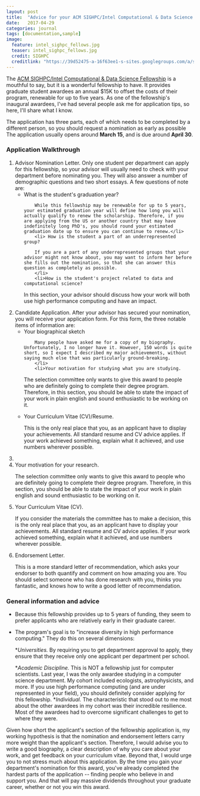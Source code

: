 ```yaml
---
layout: post
title:  "Advice for your ACM SIGHPC/Intel Computational & Data Science Fellowship application"
date:   2017-04-29
categories: journal
tags: [documentation,sample]
image:
  feature: intel_sighpc_fellows.jpg
  teaser: intel_sighpc_fellows.jpg
  credit: SIGHPC 
  creditlink: "https://39d52475-a-16f63ee1-s-sites.googlegroups.com/a/sighpc.org/sighpc/fellowships/2016/intel_sighpc_fellows.jpg"
---
```


<p class="intro"><span class="dropcap">T</span>he <a href="http://www.sighpc.org/fellowships">ACM SIGHPC/Intel Computational & Data Science Fellowship</a> is a mouthful to say, but it is a wonderful fellowship to have.  It provides graduate student awardees an annual $15K to offset the costs of their program, renewable for up to five years. As one of the fellowship's inaugural awardees, I've had several people ask me for application tips, so here, I'll share what I know.</p>

The application has three parts, each of which needs to be completed by a different person, so you should request a nomination as early as possible The application usually opens around <b>March 15</b>, and is due around <b>April 30</b>.  

### Application Walkthrough 

<ol>
<li>Advisor Nomination Letter. Only one student per department can apply for this fellowship, so your advisor will usually need to check with your department before nominating you. They will also answer a number of demographic questions and two short essays. A few questions of note are:
	    <ul>
		<li>What is the student's graduation year?

		While this fellowship may be renewable for up to 5 years, your estimated graduation year will define how long you will actually qualify to renew the scholarship. Therefore, if you are applying from the US or another country that may have indefinitely long PhD's, you should round your estimated graduation date up to ensure you can continue to renew.</li>
		<li> How is the student a part of an underrepresented group? 

		If you are a part of any underrepresented groups that your advisor might not know about, you may want to inform her before she fills out the nomination, so that she can answer this question as completely as possible. 
		</li>
		<li>How is the student's project related to data and computational science? 

In this section, your advisor should discuss how your work will both use high performance computing and have an impact. 
		</li>
	    </ul>
</li> 

<li> Candidate Application. After your advisor has secured your nomination, you will receive your application form. For this form, the three notable items of information are: 
      <ul>
		<li> Your biographical sketch

		Many people have asked me for a copy of my biography. Unfortunately, I no longer have it. However, 150 words is quite short, so I expect I described my major achievements, without saying much else that was particularly ground-breaking.
		</li>
		<li>Your motivation for studying what you are studying.

The selection committee only wants to give this award to people who are definitely going to complete their degree program. Therefore, in this section, you should be able to state the impact of your work in plain english and sound enthusiastic to be working on it. 
		</li>
		<li> Your Curriculum Vitae (CV)/Resume.   

This is the only real place that you, as an applicant have to display your achievements. All standard resume and CV advice applies. If your work achieved something, explain what it achieved, and use numbers wherever possible. 
		</li>
      </ul>
</li>
<li>
	<li>Your motivation for your research.

The selection committee only wants to give this award to people who are definitely going to complete their degree program. Therefore, in this section, you should be able to state the impact of your work in plain english and sound enthusiastic to be working on it. 
	</li>
	<li>Your Curriculum Vitae (CV).

If you consider the materials the committee has to make a decision, this is the only real place that you, as an applicant have to display your achievements. All standard resume and CV advice applies. If your work achieved something, explain what it achieved, and use numbers wherever possible. 
	</li>
	<li>Endorsement Letter. 

This is a more standard letter of recommendation, which asks your endorser to both quantify and comment on how amazing you are. You should select someone who has done research with you, thinks you fantastic, and knows how to write a good letter of recommendation. 
	</li>
</li>
</ol>

### General information and advice 

* Because this fellowship provides up to 5 years of funding, they seem to prefer applicants who are relatively early in their graduate career. 

* The program's goal is to "increase diversity in high performance computing." 
They do this on several dimensions:

     *<i>Universities.</i> By requiring you to get department approval to apply, they ensure that they receive only one applicant per department per school. 

     *<i>Academic Discipline.</i> This is NOT a fellowship just for computer scientists. Last year, I was the only awardee studying in a computer science department. My cohort included ecologists, astrophysicists, and more. If you use high performance computing (and are under represented in your field), you should definitely consider applying for this fellowship. 
     *<i>Individual.</i> The characteristic that stood out to me most about the other awardees in my cohort was their incredible resilience. Most of the awardees had to overcome significant challenges to get to where they were.

Given how short the applicant's section of the fellowship application is, my working hypothesis is that the nomination and endorsement letters carry more weight than the applicant's section. Therefore, I would advise you to write a good biography, a clear description of why you care about your work, and get feedback on your curriculum vitae. Beyond that, I would urge you to not stress much about this application. By the time you gain your department's nomination for this award, you've already completed the hardest parts of the application -- finding people who believe in and support you. And that will pay massive dividends throughout your graduate career, whether or not you win this award. 